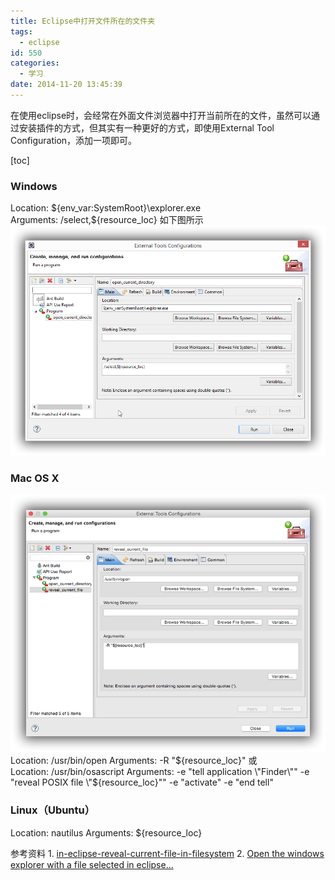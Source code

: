 ```yaml
---
title: Eclipse中打开文件所在的文件夹
tags:
  - eclipse
id: 550
categories:
  - 学习
date: 2014-11-20 13:45:39
---
```


在使用eclipse时，会经常在外面文件浏览器中打开当前所在的文件，虽然可以通过安装插件的方式，但其实有一种更好的方式，即使用External Tool Configuration，添加一项即可。

<!--more-->

[toc]

### Windows

Location: ${env_var:SystemRoot}\explorer.exe
Arguments: /select,${resource_loc}
如下图所示
[![windows_eclipse_open_current_directory](/resources/2014/11/windows_eclipse_open_current_directory.png)](/resources/2014/11/windows_eclipse_open_current_directory.png)

### Mac OS X

[![mac_eclipse_reveal_current_file](/resources/2014/11/mac_eclipse_reveal_current_file.png)](/resources/2014/11/mac_eclipse_reveal_current_file.png)
Location: /usr/bin/open
Arguments: -R "${resource_loc}"
或
Location: /usr/bin/osascript
Arguments: -e "tell application \"Finder\"" -e "reveal POSIX file \"${resource_loc}\"" -e "activate" -e "end tell"

### Linux（Ubuntu）

Location: nautilus
Arguments: ${resource_loc}

参考资料
1\. [in-eclipse-reveal-current-file-in-filesystem](http://stackoverflow.com/questions/1161240/in-eclipse-reveal-current-file-in-filesystem)
2\. [Open the windows explorer with a file selected in eclipse...](http://www.eclipsezone.com/eclipse/forums/t77655.html)